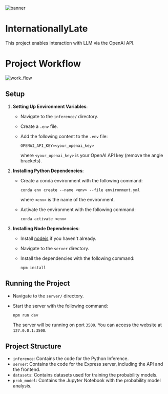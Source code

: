 ![banner](https://github.com/InternationallyLate/InternationallyLate/assets/19315384/ad74a572-4b10-4d29-a551-29bb630de9f3)

# InternationallyLate

This project enables interaction with LLM via the OpenAI API.
  
# Project Workflow 
![work_flow](https://github.com/InternationallyLate/InternationallyLate/assets/19315384/a04dca8a-3d95-4925-accb-5efc6f38eb47)

## Setup

1. **Setting Up Environment Variables**:

   - Navigate to the `inference/` directory.
   - Create a `.env` file.
   - Add the following content to the `.env` file:

      ```text
      OPENAI_API_KEY=<your_openai_key>
      ```

      where `<your_openai_key>` is your OpenAI API key (remove the angle brackets).

2. **Installing Python Dependencies**:

   - Create a conda environment with the following command:

      ```shell
      conda env create --name <env> --file environment.yml
      ```

      where `<env>` is the name of the environment.
   - Activate the environment with the following command:

      ```shell
      conda activate <env>
      ```

3. **Installing Node Dependencies**:

   - Install [nodejs](https://nodejs.org/en/) if you haven't already.
   - Navigate to the `server` directory.
   - Install the dependencies with the following command:

      ```shell
      npm install
      ```

## Running the Project

- Navigate to the `server/` directory.
- Start the server with the following command:

   ```shell
   npm run dev
   ```

   The server will be running on port `3500`. You can access the website at `127.0.0.1:3500`.

## Project Structure

- `inference`: Contains the code for the Python Inference.
- `server`: Contains the code for the Express server, including the API and the frontend.
- `datasets`: Contains datasets used for training the probability models.
- `prob_model`: Contains the Jupyter Notebook with the probability model analysis.
